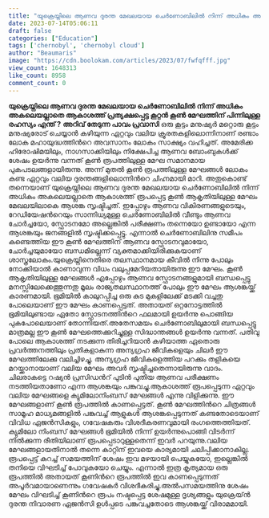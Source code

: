```yaml
---
title: "യുക്രെയ്നിലെ ആണവ ദുരന്ത മേഖലയായ ചെര്‍ണോബിലില്‍ നിന്ന് അധികം അകലെയല്ലാതെ ആകാശത്ത് പ്രത്യക്ഷപ്പെട്ട കൂറ്റൻ കൂൺ മേഘത്തിന് പിന്നിലുള്ള രഹസ്യം എന്ത് ?"
date: 2023-07-14T05:06:11
draft: false
categories: ["Education"]
tags: ['chernobyl', 'chernobyl cloud']
author: "Beaumaris"
image: "https://cdn.boolokam.com/articles/2023/07/fwfqfff.jpg"
view_count: 1648313
like_count: 8958
comment_count: 0
---
```


**യുക്രെയ്നിലെ ആണവ ദുരന്ത മേഖലയായ ചെര്‍ണോബിലില്‍ നിന്ന് അധികം അകലെയല്ലാതെ ആകാശത്ത് പ്രത്യക്ഷപ്പെട്ട കൂറ്റൻ കൂൺ മേഘത്തിന് പിന്നിലുള്ള രഹസ്യം എന്ത് ?** **അറിവ് തേടുന്ന പാവം പ്രവാസി** ഒരു കൂട്ടം മനുഷ്യര്‍ മറ്റൊരു കൂട്ടം മനുഷ്യരോട് ചെയ്യാന്‍ കഴിയുന്ന ഏറ്റവും വലിയ ക്രൂരതകളിലൊന്നിനാണ് രണ്ടാം ലോക മഹായുദ്ധത്തിന്‍റെ അവസാനം ലോകം സാക്ഷ്യം വഹിച്ചത്. അമേരിക്ക ഹിരോഷിമയിലും, നാഗസാക്കിയിലും നിക്ഷേപിച്ച ആണവ ബോംബുകള്‍ക്ക് ശേഷം ഉയര്‍ന്നു വന്നത് കൂണ്‍ രൂപത്തിലുള്ള മേഘ സമാനമായ പുകപടലങ്ങളായിരുന്നു. അന്ന് മുതല്‍ കൂണ്‍ രൂപത്തിലുള്ള മേഘങ്ങള്‍ ലോകം കണ്ട ഏറ്റവും വലിയ ദുരന്തങ്ങളിലൊന്നിന്‍റെ ചിഹ്നമായി മാറി. അതുകൊണ്ട് തന്നെയാണ് യുക്രെയ്നിലെ ആണവ ദുരന്ത മേഖലയായ ചെര്‍ണോബിലില്‍ നിന്ന് അധികം അകലെയല്ലാതെ ആകാശത്ത് രൂപപ്പെട്ട കൂണ്‍ ആകൃതിയിലുള്ള മേഘം മേഖലയിലാകെ ആശങ്ക സൃഷ്ടിച്ചത്. ഇപ്പോഴും ആണവ വികിരണങ്ങളുടെയും, റേഡിയേഷന്‍റെയും സാന്നിധ്യമുള്ള ചെര്‍ണോബിലില്‍ വീണ്ടും ആണവ ചോര്‍ച്ചയോ, സ്ഫോടനമോ അല്ലെങ്കില്‍ പരീക്ഷണം തന്നെയോ ഉണ്ടായോ എന്ന ആശങ്കയും ജനങ്ങളില്‍ സൃഷ്ടിക്കപ്പെട്ടു. എന്നാല്‍ ചെര്‍ണോബിലിനു സമീപം കണ്ടെത്തിയ ഈ കൂണ്‍ മേഘത്തിന് ആണവ സ്ഫോടനവുമായോ, ചോര്‍ച്ചയുമായോ ബന്ധമില്ലെന്ന് വ്യക്തമാക്കിയിരിക്കുകയാണ് ശാസ്ത്രലോകം.യുക്രെയ്നിനെതിരെ തലസ്ഥാനമായ കീവില്‍ നിന്നു പോലും നോക്കിയാല്‍ കാണാവുന്ന വിധം വലുപ്പമേറിയതായിരുന്നു ഈ മേഘം. കൂണ്‍ ആകൃതിയിലുള്ള മേഘങ്ങള്‍ എപ്പോഴും ആണവ സ്ഫോടനങ്ങളുമായി ബന്ധപ്പെട്ടു മനസ്സിലേക്കെത്തുന്നതു മൂലം രാജ്യതലസ്ഥാനത്ത് പോലും ഈ മേഘം ആശങ്കയ്ക്ക് കാരണമായി. ഭൂമിയില്‍ കാലുറപ്പിച്ച ഒരു കുട മുകളിലേക്ക് മടക്കി വച്ചതു പോലെയാണ് ഈ മേഘം കാണപ്പെട്ടത്. [](https://cdn.boolokam.com/articles/2023/07/fwfqfff.jpg)അതായത് ഒറ്റനോട്ടത്തില്‍ ഭൂമിയിലുണ്ടായ ഏതോ സ്ഫോടനത്തിന്‍റെ ഫലമായി ഉയര്‍ന്നു പൊങ്ങിയ പുകപോലെയാണ് തോന്നിയത്.അതേസമയം ചെര്‍ണോബിലുമായി ബന്ധപ്പെട്ടു മാത്രമല്ല ഈ കൂണ്‍ മേഘത്തെക്കുറിച്ചുള്ള സിദ്ധാന്തങ്ങള്‍ ഉയര്‍ന്നു വന്നത്. പതിവു പോലെ ആകാശത്ത് നടക്കുന്ന തിരിച്ചറിയാന്‍ കഴിയാത്ത ഏതൊരു പ്രവര്‍ത്തനത്തിലും പ്രതികളാകുന്ന അന്യഗ്രഹ ജീവികളെയും ചിലര്‍ ഈ മേഘത്തിലേക്കു വലിച്ചിഴച്ചു. അന്യഗ്രഹ ജീവികളെത്തിയ പറക്കും തളികയെ മറയ്ക്കാനായാണ് വലിയ മേഘം അവര്‍ സൃഷ്ടിച്ചതെന്നായിരുന്നു വാദം. ചിലരാകട്ടെ റഷ്യന്‍ പ്രസിഡന്‍റ് പുടിന്‍ പുതിയ ആണവ പരീക്ഷണം നടത്തിയതാണോ എന്ന ആശങ്കയും പങ്കുവച്ചു.ആകാശത്ത് രൂപപ്പെടുന്ന ഏറ്റവും വലിയ മേഘങ്ങളെ ക്യുമിലോനിംബസ് മേഘങ്ങള്‍ എന്നു വിളിക്കുന്നു. ഈ മേഘങ്ങളാണ് കൂണ്‍ രൂപത്തില്‍ കാണപ്പെട്ടത്. കൂണ്‍ മേഘത്തിന്‍റെ ചിത്രങ്ങള്‍ സാമൂഹ മാധ്യമങ്ങളില്‍ പങ്കുവച്ച് ആളുകള്‍ ആശങ്കപ്പെടുന്നത് കണ്ടതോടെയാണ് വിവിധ ഏജന്‍സികളും, ഗവേഷകരും വിശദീകരണവുമായി രംഗത്തെത്തിയത്. ക്യുമിലോ നിംബസ് മേഘങ്ങള്‍ ഭൂമിയില്‍ നിന്ന് ഉയര്‍ന്നുപൊങ്ങി വിടര്‍ന്ന് നില്‍ക്കുന്ന രീതിയിലാണ് രൂപപ്പെടാറുള്ളതെന്ന് ഇവര്‍ പറയുന്നു.വലിയ മേഘങ്ങളായതിനാല്‍ തന്നെ കാറ്റിന് ഇവയെ കാര്യമായി ചലിപ്പിക്കാനാകില്ല. രൂപപ്പെട്ട് കുറച്ച് സമയത്തിന് ശേഷം ഇവ മഴയായി പെയ്യുകയോ, ഇല്ലെങ്കില്‍ തനിയെ വിഘടിച്ച് പോവുകയോ ചെയ്യും. എന്നാല്‍ ഇത്ര കൃത്യമായ ഒരു രൂപത്തില്‍ അതായത് കൂണിന്‍റെ രൂപത്തില്‍ ഇവ കാണപ്പെടുന്നത് അപൂര്‍വമായാണെന്നും ഗവേഷകര്‍ വിശദീകരിച്ചു.അല്‍പസമയത്തിനു ശേഷം മേഘം വിഘടിച്ച് കൂണിന്‍റെ രൂപം നഷ്ടപ്പെട്ട ശേഷമുള്ള ദൃശ്യങ്ങളും യുക്രെയ്ന്‍ ദുരന്ത നിവാരണ ഏജന്‍സി ഉള്‍പ്പടെ പങ്കുവച്ചതോടെ ആശങ്കയ്ക്ക് വിരാമമായി.
